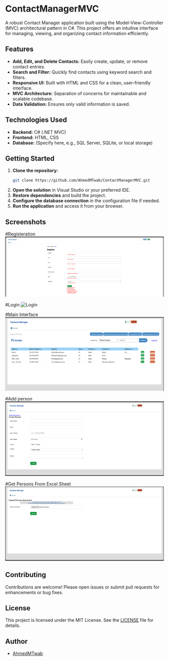 # ContactManagerMVC

A robust Contact Manager application built using the Model-View-Controller (MVC) architectural pattern in C#. This project offers an intuitive interface for managing, viewing, and organizing contact information efficiently.

## Features

- **Add, Edit, and Delete Contacts:** Easily create, update, or remove contact entries.
- **Search and Filter:** Quickly find contacts using keyword search and filters.
- **Responsive UI:** Built with HTML and CSS for a clean, user-friendly interface.
- **MVC Architecture:** Separation of concerns for maintainable and scalable codebase.
- **Data Validation:** Ensures only valid information is saved.

## Technologies Used

- **Backend:** C# (.NET MVC)
- **Frontend:** HTML, CSS
- **Database:** (Specify here, e.g., SQL Server, SQLite, or local storage)

## Getting Started

1. **Clone the repository:**
   ```bash
   git clone https://github.com/AhmedMTwab/ContactManagerMVC.git
   ```
2. **Open the solution** in Visual Studio or your preferred IDE.
3. **Restore dependencies** and build the project.
4. **Configure the database connection** in the configuration file if needed.
5. **Run the application** and access it from your browser.

## Screenshots
#Registeration
![Registeration](Screenshots/Registeration.png)

#Login
![Login](Screenshots/login.png.png)

#Main Interface
![Main Interface](Screenshots/mainInterface.png)

#Add person
![Add Person](Screenshots/AddPerson.png)

#Get Persons From Excel Sheet
![Get From Excel](Screenshots/UploadfromExcel.png)


## Contributing

Contributions are welcome! Please open issues or submit pull requests for enhancements or bug fixes.

## License

This project is licensed under the MIT License. See the [LICENSE](LICENSE) file for details.

## Author

- [AhmedMTwab](https://github.com/AhmedMTwab)